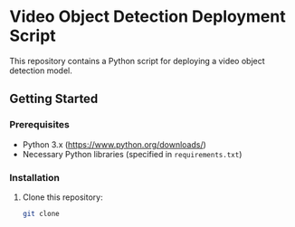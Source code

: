 # Video Object Detection Deployment Script

This repository contains a Python script for deploying a video object detection model.

## Getting Started

### Prerequisites

* Python 3.x (https://www.python.org/downloads/)
* Necessary Python libraries (specified in `requirements.txt`)

### Installation

1. Clone this repository:

   ```bash
   git clone 

